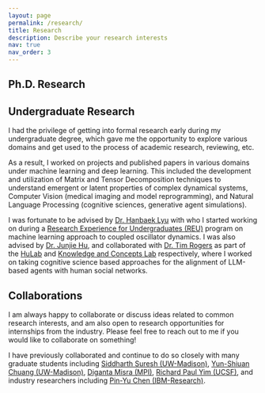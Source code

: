 ```yaml
---
layout: page
permalink: /research/
title: Research
description: Describe your research interests
nav: true
nav_order: 3
---
```


## Ph.D. Research



## Undergraduate Research

I had the privilege of getting into formal research early during my undergraduate degree, which gave me the opportunity to explore various domains and get used to the process of academic research, reviewing, etc.

As a result, I worked on projects and published papers in various domains under machine learning and deep learning. This included the development and utilization of Matrix and Tensor Decomposition techniques to understand emergent or latent properties of complex dynamical systems, Computer Vision (medical imaging and model reprogramming), and Natural Language Processing (cognitive sciences, generative agent simulations).

I was fortunate to be advised by [Dr. Hanbaek Lyu](https://hanbaeklyu.com/) with who I started working on during a [Research Experience for Undergraduates (REU)]() program on machine learning approach to coupled oscillator dynamics. I was also advised by [Dr. Junjie Hu](https://junjiehu.github.io/), and collaborated with [Dr. Tim Rogers](http://psych.wisc.edu/Rogers/) as part of the [HuLab](https://junjiehu.github.io/#group) and [Knowledge and Concepts Lab](http://concepts.psych.wisc.edu) respectively, where I worked on taking cognitive science based approaches for the alignment of LLM-based agents with human social networks.

## Collaborations

I am always happy to collaborate or discuss ideas related to common research interests, and am also open to research opportunities for internships from the industry. Please feel free to reach out to me if you would like to collaborate on something!

I have previously collaborated and continue to do so closely with many graduate students including [Siddharth Suresh (UW-Madison)](https://www.sidsuresh.com/), [Yun-Shiuan Chuang (UW-Madison)](https://yunshiuan.github.io/), [Diganta Misra (MPI)](https://digantamisra98.github.io/), [Richard Paul Yim (UCSF)](https://www.richpaulyim.com/), and industry researchers including [Pin-Yu Chen (IBM-Research)](https://sites.google.com/site/pinyuchenpage/home).